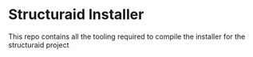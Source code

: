 # Structuraid Installer

This repo contains all the tooling required to compile the installer for the structuraid project
